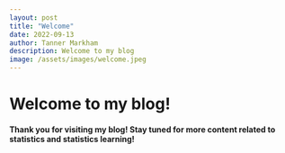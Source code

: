 ```yaml
---
layout: post
title: "Welcome"
date: 2022-09-13
author: Tanner Markham
description: Welcome to my blog
image: /assets/images/welcome.jpeg
---
```


# Welcome to my blog!

#### Thank you for visiting my blog! Stay tuned for more content related to statistics and statistics learning!
